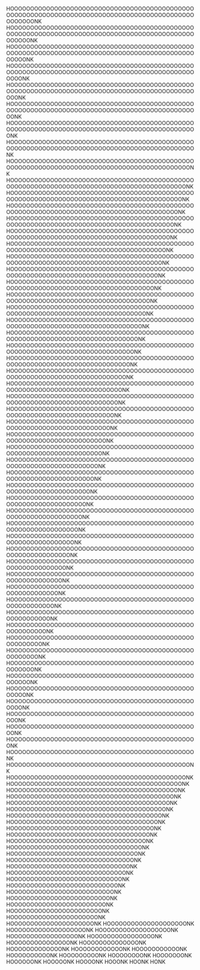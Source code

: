 HOOOOOOOOOOOOOOOOOOOOOOOOOOOOOOOOOOOOOOOOOOOOOOOOOOOOOOOOOOOOOOOOOOOOOOOOOOOOOOOOOOOOOOOOOOOOOOOOOOOONK
HOOOOOOOOOOOOOOOOOOOOOOOOOOOOOOOOOOOOOOOOOOOOOOOOOOOOOOOOOOOOOOOOOOOOOOOOOOOOOOOOOOOOOOOOOOOOOOOOOOONK
HOOOOOOOOOOOOOOOOOOOOOOOOOOOOOOOOOOOOOOOOOOOOOOOOOOOOOOOOOOOOOOOOOOOOOOOOOOOOOOOOOOOOOOOOOOOOOOOOOONK
HOOOOOOOOOOOOOOOOOOOOOOOOOOOOOOOOOOOOOOOOOOOOOOOOOOOOOOOOOOOOOOOOOOOOOOOOOOOOOOOOOOOOOOOOOOOOOOOOONK
HOOOOOOOOOOOOOOOOOOOOOOOOOOOOOOOOOOOOOOOOOOOOOOOOOOOOOOOOOOOOOOOOOOOOOOOOOOOOOOOOOOOOOOOOOOOOOOOONK
HOOOOOOOOOOOOOOOOOOOOOOOOOOOOOOOOOOOOOOOOOOOOOOOOOOOOOOOOOOOOOOOOOOOOOOOOOOOOOOOOOOOOOOOOOOOOOOONK
HOOOOOOOOOOOOOOOOOOOOOOOOOOOOOOOOOOOOOOOOOOOOOOOOOOOOOOOOOOOOOOOOOOOOOOOOOOOOOOOOOOOOOOOOOOOOOONK
HOOOOOOOOOOOOOOOOOOOOOOOOOOOOOOOOOOOOOOOOOOOOOOOOOOOOOOOOOOOOOOOOOOOOOOOOOOOOOOOOOOOOOOOOOOOOONK
HOOOOOOOOOOOOOOOOOOOOOOOOOOOOOOOOOOOOOOOOOOOOOOOOOOOOOOOOOOOOOOOOOOOOOOOOOOOOOOOOOOOOOOOOOOOONK
HOOOOOOOOOOOOOOOOOOOOOOOOOOOOOOOOOOOOOOOOOOOOOOOOOOOOOOOOOOOOOOOOOOOOOOOOOOOOOOOOOOOOOOOOOOONK
HOOOOOOOOOOOOOOOOOOOOOOOOOOOOOOOOOOOOOOOOOOOOOOOOOOOOOOOOOOOOOOOOOOOOOOOOOOOOOOOOOOOOOOOOOONK
HOOOOOOOOOOOOOOOOOOOOOOOOOOOOOOOOOOOOOOOOOOOOOOOOOOOOOOOOOOOOOOOOOOOOOOOOOOOOOOOOOOOOOOOOONK
HOOOOOOOOOOOOOOOOOOOOOOOOOOOOOOOOOOOOOOOOOOOOOOOOOOOOOOOOOOOOOOOOOOOOOOOOOOOOOOOOOOOOOOOONK
HOOOOOOOOOOOOOOOOOOOOOOOOOOOOOOOOOOOOOOOOOOOOOOOOOOOOOOOOOOOOOOOOOOOOOOOOOOOOOOOOOOOOOOONK
HOOOOOOOOOOOOOOOOOOOOOOOOOOOOOOOOOOOOOOOOOOOOOOOOOOOOOOOOOOOOOOOOOOOOOOOOOOOOOOOOOOOOOONK
HOOOOOOOOOOOOOOOOOOOOOOOOOOOOOOOOOOOOOOOOOOOOOOOOOOOOOOOOOOOOOOOOOOOOOOOOOOOOOOOOOOOOONK
HOOOOOOOOOOOOOOOOOOOOOOOOOOOOOOOOOOOOOOOOOOOOOOOOOOOOOOOOOOOOOOOOOOOOOOOOOOOOOOOOOOOONK
HOOOOOOOOOOOOOOOOOOOOOOOOOOOOOOOOOOOOOOOOOOOOOOOOOOOOOOOOOOOOOOOOOOOOOOOOOOOOOOOOOOONK
HOOOOOOOOOOOOOOOOOOOOOOOOOOOOOOOOOOOOOOOOOOOOOOOOOOOOOOOOOOOOOOOOOOOOOOOOOOOOOOOOOONK
HOOOOOOOOOOOOOOOOOOOOOOOOOOOOOOOOOOOOOOOOOOOOOOOOOOOOOOOOOOOOOOOOOOOOOOOOOOOOOOOOONK
HOOOOOOOOOOOOOOOOOOOOOOOOOOOOOOOOOOOOOOOOOOOOOOOOOOOOOOOOOOOOOOOOOOOOOOOOOOOOOOOONK
HOOOOOOOOOOOOOOOOOOOOOOOOOOOOOOOOOOOOOOOOOOOOOOOOOOOOOOOOOOOOOOOOOOOOOOOOOOOOOOONK
HOOOOOOOOOOOOOOOOOOOOOOOOOOOOOOOOOOOOOOOOOOOOOOOOOOOOOOOOOOOOOOOOOOOOOOOOOOOOOONK
HOOOOOOOOOOOOOOOOOOOOOOOOOOOOOOOOOOOOOOOOOOOOOOOOOOOOOOOOOOOOOOOOOOOOOOOOOOOOONK
HOOOOOOOOOOOOOOOOOOOOOOOOOOOOOOOOOOOOOOOOOOOOOOOOOOOOOOOOOOOOOOOOOOOOOOOOOOOONK
HOOOOOOOOOOOOOOOOOOOOOOOOOOOOOOOOOOOOOOOOOOOOOOOOOOOOOOOOOOOOOOOOOOOOOOOOOOONK
HOOOOOOOOOOOOOOOOOOOOOOOOOOOOOOOOOOOOOOOOOOOOOOOOOOOOOOOOOOOOOOOOOOOOOOOOOONK
HOOOOOOOOOOOOOOOOOOOOOOOOOOOOOOOOOOOOOOOOOOOOOOOOOOOOOOOOOOOOOOOOOOOOOOOOONK
HOOOOOOOOOOOOOOOOOOOOOOOOOOOOOOOOOOOOOOOOOOOOOOOOOOOOOOOOOOOOOOOOOOOOOOOONK
HOOOOOOOOOOOOOOOOOOOOOOOOOOOOOOOOOOOOOOOOOOOOOOOOOOOOOOOOOOOOOOOOOOOOOOONK
HOOOOOOOOOOOOOOOOOOOOOOOOOOOOOOOOOOOOOOOOOOOOOOOOOOOOOOOOOOOOOOOOOOOOOONK
HOOOOOOOOOOOOOOOOOOOOOOOOOOOOOOOOOOOOOOOOOOOOOOOOOOOOOOOOOOOOOOOOOOOOONK
HOOOOOOOOOOOOOOOOOOOOOOOOOOOOOOOOOOOOOOOOOOOOOOOOOOOOOOOOOOOOOOOOOOOONK
HOOOOOOOOOOOOOOOOOOOOOOOOOOOOOOOOOOOOOOOOOOOOOOOOOOOOOOOOOOOOOOOOOOONK
HOOOOOOOOOOOOOOOOOOOOOOOOOOOOOOOOOOOOOOOOOOOOOOOOOOOOOOOOOOOOOOOOOONK
HOOOOOOOOOOOOOOOOOOOOOOOOOOOOOOOOOOOOOOOOOOOOOOOOOOOOOOOOOOOOOOOOONK
HOOOOOOOOOOOOOOOOOOOOOOOOOOOOOOOOOOOOOOOOOOOOOOOOOOOOOOOOOOOOOOOONK
HOOOOOOOOOOOOOOOOOOOOOOOOOOOOOOOOOOOOOOOOOOOOOOOOOOOOOOOOOOOOOOONK
HOOOOOOOOOOOOOOOOOOOOOOOOOOOOOOOOOOOOOOOOOOOOOOOOOOOOOOOOOOOOOONK
HOOOOOOOOOOOOOOOOOOOOOOOOOOOOOOOOOOOOOOOOOOOOOOOOOOOOOOOOOOOOONK
HOOOOOOOOOOOOOOOOOOOOOOOOOOOOOOOOOOOOOOOOOOOOOOOOOOOOOOOOOOOONK
HOOOOOOOOOOOOOOOOOOOOOOOOOOOOOOOOOOOOOOOOOOOOOOOOOOOOOOOOOOONK
HOOOOOOOOOOOOOOOOOOOOOOOOOOOOOOOOOOOOOOOOOOOOOOOOOOOOOOOOOONK
HOOOOOOOOOOOOOOOOOOOOOOOOOOOOOOOOOOOOOOOOOOOOOOOOOOOOOOOOONK
HOOOOOOOOOOOOOOOOOOOOOOOOOOOOOOOOOOOOOOOOOOOOOOOOOOOOOOOONK
HOOOOOOOOOOOOOOOOOOOOOOOOOOOOOOOOOOOOOOOOOOOOOOOOOOOOOOONK
HOOOOOOOOOOOOOOOOOOOOOOOOOOOOOOOOOOOOOOOOOOOOOOOOOOOOOONK
HOOOOOOOOOOOOOOOOOOOOOOOOOOOOOOOOOOOOOOOOOOOOOOOOOOOOONK
HOOOOOOOOOOOOOOOOOOOOOOOOOOOOOOOOOOOOOOOOOOOOOOOOOOOONK
HOOOOOOOOOOOOOOOOOOOOOOOOOOOOOOOOOOOOOOOOOOOOOOOOOOONK
HOOOOOOOOOOOOOOOOOOOOOOOOOOOOOOOOOOOOOOOOOOOOOOOOOONK
HOOOOOOOOOOOOOOOOOOOOOOOOOOOOOOOOOOOOOOOOOOOOOOOOONK
HOOOOOOOOOOOOOOOOOOOOOOOOOOOOOOOOOOOOOOOOOOOOOOOONK
HOOOOOOOOOOOOOOOOOOOOOOOOOOOOOOOOOOOOOOOOOOOOOOONK
HOOOOOOOOOOOOOOOOOOOOOOOOOOOOOOOOOOOOOOOOOOOOOONK
HOOOOOOOOOOOOOOOOOOOOOOOOOOOOOOOOOOOOOOOOOOOOONK
HOOOOOOOOOOOOOOOOOOOOOOOOOOOOOOOOOOOOOOOOOOOONK
HOOOOOOOOOOOOOOOOOOOOOOOOOOOOOOOOOOOOOOOOOOONK
HOOOOOOOOOOOOOOOOOOOOOOOOOOOOOOOOOOOOOOOOOONK
HOOOOOOOOOOOOOOOOOOOOOOOOOOOOOOOOOOOOOOOOONK
HOOOOOOOOOOOOOOOOOOOOOOOOOOOOOOOOOOOOOOOONK
HOOOOOOOOOOOOOOOOOOOOOOOOOOOOOOOOOOOOOOONK
HOOOOOOOOOOOOOOOOOOOOOOOOOOOOOOOOOOOOOONK
HOOOOOOOOOOOOOOOOOOOOOOOOOOOOOOOOOOOOONK
HOOOOOOOOOOOOOOOOOOOOOOOOOOOOOOOOOOOONK
HOOOOOOOOOOOOOOOOOOOOOOOOOOOOOOOOOOONK
HOOOOOOOOOOOOOOOOOOOOOOOOOOOOOOOOOONK
HOOOOOOOOOOOOOOOOOOOOOOOOOOOOOOOOONK
HOOOOOOOOOOOOOOOOOOOOOOOOOOOOOOOONK
HOOOOOOOOOOOOOOOOOOOOOOOOOOOOOOONK
HOOOOOOOOOOOOOOOOOOOOOOOOOOOOOONK
HOOOOOOOOOOOOOOOOOOOOOOOOOOOOONK
HOOOOOOOOOOOOOOOOOOOOOOOOOOOONK
HOOOOOOOOOOOOOOOOOOOOOOOOOOONK
HOOOOOOOOOOOOOOOOOOOOOOOOOONK
HOOOOOOOOOOOOOOOOOOOOOOOOONK
HOOOOOOOOOOOOOOOOOOOOOOOONK
HOOOOOOOOOOOOOOOOOOOOOOONK
HOOOOOOOOOOOOOOOOOOOOOONK
HOOOOOOOOOOOOOOOOOOOOONK
HOOOOOOOOOOOOOOOOOOOONK
HOOOOOOOOOOOOOOOOOOONK
HOOOOOOOOOOOOOOOOOONK
HOOOOOOOOOOOOOOOOONK
HOOOOOOOOOOOOOOOONK
HOOOOOOOOOOOOOOONK
HOOOOOOOOOOOOOONK
HOOOOOOOOOOOOONK
HOOOOOOOOOOOONK
HOOOOOOOOOOONK
HOOOOOOOOOONK
HOOOOOOOOONK
HOOOOOOOONK
HOOOOOOONK
HOOOOOONK
HOOOOONK
HOOOONK
HOOONK
HOONK
HONK
